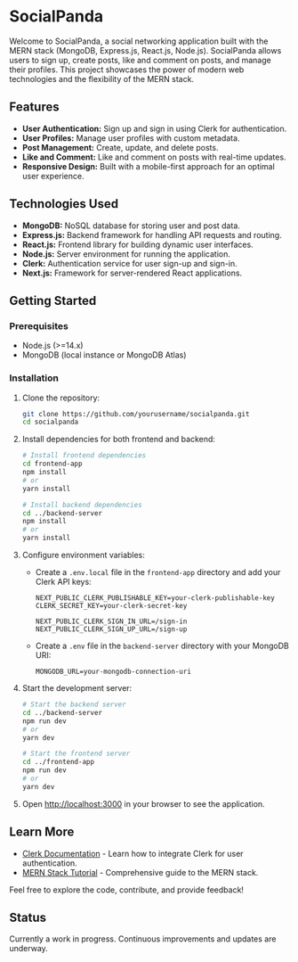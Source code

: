 # SocialPanda

Welcome to SocialPanda, a social networking application built with the MERN stack (MongoDB, Express.js, React.js, Node.js). SocialPanda allows users to sign up, create posts, like and comment on posts, and manage their profiles. This project showcases the power of modern web technologies and the flexibility of the MERN stack.

## Features

- **User Authentication:** Sign up and sign in using Clerk for authentication.
- **User Profiles:** Manage user profiles with custom metadata.
- **Post Management:** Create, update, and delete posts.
- **Like and Comment:** Like and comment on posts with real-time updates.
- **Responsive Design:** Built with a mobile-first approach for an optimal user experience.

## Technologies Used

- **MongoDB:** NoSQL database for storing user and post data.
- **Express.js:** Backend framework for handling API requests and routing.
- **React.js:** Frontend library for building dynamic user interfaces.
- **Node.js:** Server environment for running the application.
- **Clerk:** Authentication service for user sign-up and sign-in.
- **Next.js:** Framework for server-rendered React applications.

## Getting Started

### Prerequisites

- Node.js (>=14.x)
- MongoDB (local instance or MongoDB Atlas)

### Installation

1. Clone the repository:

    ```bash
    git clone https://github.com/yourusername/socialpanda.git
    cd socialpanda
    ```

2. Install dependencies for both frontend and backend:

    ```bash
    # Install frontend dependencies
    cd frontend-app
    npm install
    # or
    yarn install

    # Install backend dependencies
    cd ../backend-server
    npm install
    # or
    yarn install
    ```

3. Configure environment variables:

    - Create a `.env.local` file in the `frontend-app` directory and add your Clerk API keys:
    
      ```plaintext
      NEXT_PUBLIC_CLERK_PUBLISHABLE_KEY=your-clerk-publishable-key
      CLERK_SECRET_KEY=your-clerk-secret-key

      NEXT_PUBLIC_CLERK_SIGN_IN_URL=/sign-in
      NEXT_PUBLIC_CLERK_SIGN_UP_URL=/sign-up
      ```

    - Create a `.env` file in the `backend-server` directory with your MongoDB URI:

      ```plaintext
      MONGODB_URL=your-mongodb-connection-uri
      ```

4. Start the development server:

    ```bash
    # Start the backend server
    cd ../backend-server
    npm run dev
    # or
    yarn dev

    # Start the frontend server
    cd ../frontend-app
    npm run dev
    # or
    yarn dev
    ```

5. Open [http://localhost:3000](http://localhost:3000) in your browser to see the application.


## Learn More

- [Clerk Documentation](https://clerk.dev/docs) - Learn how to integrate Clerk for user authentication.
- [MERN Stack Tutorial](https://www.mongodb.com/mern-stack) - Comprehensive guide to the MERN stack.

Feel free to explore the code, contribute, and provide feedback!

## Status

Currently a work in progress. Continuous improvements and updates are underway.

